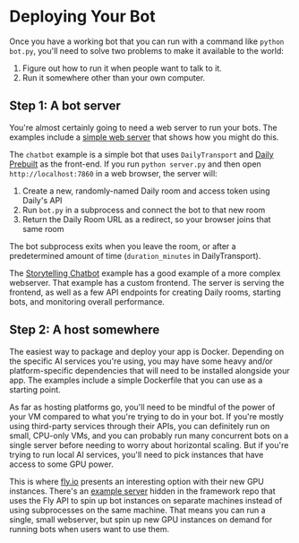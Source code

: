 # Deploying Your Bot

Once you have a working bot that you can run with a command like `python bot.py`, you'll need to solve two problems to make it available to the world:

1. Figure out how to run it when people want to talk to it.
2. Run it somewhere other than your own computer.

## Step 1: A bot server

You're almost certainly going to need a web server to run your bots. The examples include a [simple web server](https://github.com/daily-co/dailyai-examples/blob/main/chatbot/server.py) that shows how you might do this.

The `chatbot` example is a simple bot that uses `DailyTransport` and [Daily Prebuilt](https://www.daily.co/products/prebuilt-video-call-app/) as the front-end. If you run `python server.py` and then open `http://localhost:7860` in a web browser, the server will:

1. Create a new, randomly-named Daily room and access token using Daily's API
2. Run `bot.py` in a subprocess and connect the bot to that new room
3. Return the Daily Room URL as a redirect, so your browser joins that same room

The bot subprocess exits when you leave the room, or after a predetermined amount of time (`duration_minutes` in DailyTransport).

The [Storytelling Chatbot](https://github.com/daily-co/dailyai-examples/tree/main/storytelling-chatbot) example has a good example of a more complex webserver. That example has a custom frontend. The server is serving the frontend, as well as a few API endpoints for creating Daily rooms, starting bots, and monitoring overall performance.

## Step 2: A host somewhere

The easiest way to package and deploy your app is Docker. Depending on the specific AI services you're using, you may have some heavy and/or platform-specific dependencies that will need to be installed alongside your app. The examples include a simple Dockerfile that you can use as a starting point.

As far as hosting platforms go, you'll need to be mindful of the power of your VM compared to what you're trying to do in your bot. If you're mostly using third-party services through their APIs, you can definitely run on small, CPU-only VMs, and you can probably run many concurrent bots on a single server before needing to worry about horizontal scaling. But if you're trying to run local AI services, you'll need to pick instances that have access to some GPU power.

This is where [fly.io](https://fly.io) presents an interesting option with their new GPU instances. There's an [example server](tktktk) hidden in the framework repo that uses the Fly API to spin up bot instances on separate machines instead of using subprocesses on the same machine. That means you can run a single, small webserver, but spin up new GPU instances on demand for running bots when users want to use them.
